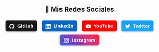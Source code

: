 <!DOCTYPE html>
<html lang="es">
<head>
  <meta charset="UTF-8">
  <meta name="viewport" content="width=device-width, initial-scale=1.0">
  <title>Redes Sociales - CV</title>
  <style>
    /* Estilos para los badges */
    .social-badge {
      display: inline-block;
      margin: 5px;
      padding: 8px 12px;
      border-radius: 5px;
      font-family: 'Segoe UI', sans-serif;
      font-size: 14px;
      font-weight: bold;
      color: white;
      text-decoration: none;
      transition: transform 0.3s, box-shadow 0.3s;
      box-shadow: 0 2px 5px rgba(0,0,0,0.2);
    }
    
    .social-badge:hover {
      transform: translateY(-3px);
      box-shadow: 0 5px 15px rgba(0,0,0,0.3);
    }
    
    .social-badge svg {
      vertical-align: middle;
      margin-right: 6px;
      width: 16px;
      height: 16px;
    }
    
    /* Colores específicos para cada red social */
    .github { background-color: #181717; }
    .linkedin { background-color: #0A66C2; }
    .youtube { background-color: #FF0000; }
    .twitter { background-color: #1DA1F2; }
    .instagram { background: linear-gradient(45deg, #405DE6, #5851DB, #833AB4, #C13584, #E1306C, #FD1D1D); }
  </style>
</head>
<body>

<div align="center" class="social-container">
  <h2>📱 Mis Redes Sociales</h2>
  
  <!-- GitHub -->
  <a href="https://github.com/Crisz360" class="social-badge github" target="_blank">
    <svg xmlns="http://www.w3.org/2000/svg" viewBox="0 0 24 24" fill="white">
      <path d="M12 .297c-6.63 0-12 5.373-12 12 0 5.303 3.438 9.8 8.205 11.385.6.113.82-.258.82-.577 0-.285-.01-1.04-.015-2.04-3.338.724-4.042-1.61-4.042-1.61C4.422 18.07 3.633 17.7 3.633 17.7c-1.087-.744.084-.729.084-.729 1.205.084 1.838 1.236 1.838 1.236 1.07 1.835 2.809 1.305 3.495.998.108-.776.417-1.305.76-1.605-2.665-.3-5.466-1.332-5.466-5.93 0-1.31.465-2.38 1.235-3.22-.135-.303-.54-1.523.105-3.176 0 0 1.005-.322 3.3 1.23.96-.267 1.98-.399 3-.405 1.02.006 2.04.138 3 .405 2.28-1.552 3.285-1.23 3.285-1.23.645 1.653.24 2.873.12 3.176.765.84 1.23 1.91 1.23 3.22 0 4.61-2.805 5.625-5.475 5.92.42.36.81 1.096.81 2.22 0 1.606-.015 2.896-.015 3.286 0 .315.21.69.825.57C20.565 22.092 24 17.592 24 12.297c0-6.627-5.373-12-12-12"/>
    </svg>
    GitHub
  </a>
  
  <!-- LinkedIn -->
  <a href="https://linkedin.com/in/cristian-escamilla360" class="social-badge linkedin" target="_blank">
    <svg xmlns="http://www.w3.org/2000/svg" viewBox="0 0 24 24" fill="white">
      <path d="M20.447 20.452h-3.554v-5.569c0-1.328-.027-3.037-1.852-3.037-1.853 0-2.136 1.445-2.136 2.939v5.667H9.351V9h3.414v1.561h.046c.477-.9 1.637-1.85 3.37-1.85 3.601 0 4.267 2.37 4.267 5.455v6.286zM5.337 7.433c-1.144 0-2.063-.926-2.063-2.065 0-1.138.92-2.063 2.063-2.063 1.14 0 2.064.925 2.064 2.063 0 1.139-.925 2.065-2.064 2.065zm1.782 13.019H3.555V9h3.564v11.452zM22.225 0H1.771C.792 0 0 .774 0 1.729v20.542C0 23.227.792 24 1.771 24h20.451C23.2 24 24 23.227 24 22.271V1.729C24 .774 23.2 0 22.222 0h.003z"/>
    </svg>
    LinkedIn
  </a>
  
  <!-- YouTube -->
  <a href="https://youtube.com/Crisz360" class="social-badge youtube" target="_blank">
    <svg xmlns="http://www.w3.org/2000/svg" viewBox="0 0 24 24" fill="white">
      <path d="M23.498 6.186a3.016 3.016 0 0 0-2.122-2.136C19.505 3.545 12 3.545 12 3.545s-7.505 0-9.377.505A3.017 3.017 0 0 0 .502 6.186C0 8.07 0 12 0 12s0 3.93.502 5.814a3.016 3.016 0 0 0 2.122 2.136c1.871.505 9.376.505 9.376.505s7.505 0 9.377-.505a3.015 3.015 0 0 0 2.122-2.136C24 15.93 24 12 24 12s0-3.93-.502-5.814zM9.545 15.568V8.432L15.818 12l-6.273 3.568z"/>
    </svg>
    YouTube
  </a>
  
  <!-- Twitter -->
  <a href="https://twitter.com/Crisz360" class="social-badge twitter" target="_blank">
    <svg xmlns="http://www.w3.org/2000/svg" viewBox="0 0 24 24" fill="white">
      <path d="M23.953 4.57a10 10 0 01-2.825.775 4.958 4.958 0 002.163-2.723c-.951.555-2.005.959-3.127 1.184a4.92 4.92 0 00-8.384 4.482C7.69 8.095 4.067 6.13 1.64 3.162a4.822 4.822 0 00-.666 2.475c0 1.71.87 3.213 2.188 4.096a4.904 4.904 0 01-2.228-.616v.06a4.923 4.923 0 003.946 4.827 4.996 4.996 0 01-2.212.085 4.936 4.936 0 004.604 3.417 9.867 9.867 0 01-6.102 2.105c-.39 0-.779-.023-1.17-.067a13.995 13.995 0 007.557 2.209c9.053 0 13.998-7.496 13.998-13.985 0-.21 0-.42-.015-.63A9.935 9.935 0 0024 4.59z"/>
    </svg>
    Twitter
  </a>
  
  <!-- Instagram -->
  <a href="https://instagram.com/Crisz360" class="social-badge instagram" target="_blank">
    <svg xmlns="http://www.w3.org/2000/svg" viewBox="0 0 24 24" fill="white">
      <path d="M12 2.163c3.204 0 3.584.012 4.85.07 3.252.148 4.771 1.691 4.919 4.919.058 1.265.069 1.645.069 4.849 0 3.205-.012 3.584-.069 4.849-.149 3.225-1.664 4.771-4.919 4.919-1.266.058-1.644.07-4.85.07-3.204 0-3.584-.012-4.849-.07-3.26-.149-4.771-1.699-4.919-4.92-.058-1.265-.07-1.644-.07-4.849 0-3.204.013-3.583.07-4.849.149-3.227 1.664-4.771 4.919-4.919 1.266-.057 1.645-.069 4.849-.069zM12 0C8.741 0 8.333.014 7.053.072 2.695.272.273 2.69.073 7.052.014 8.333 0 8.741 0 12c0 3.259.014 3.668.072 4.948.2 4.358 2.618 6.78 6.98 6.98C8.333 23.986 8.741 24 12 24c3.259 0 3.668-.014 4.948-.072 4.354-.2 6.782-2.618 6.979-6.98.059-1.28.073-1.689.073-4.948 0-3.259-.014-3.667-.072-4.947-.196-4.354-2.617-6.78-6.979-6.98C15.668.014 15.259 0 12 0zm0 5.838a6.162 6.162 0 100 12.324 6.162 6.162 0 000-12.324zM12 16a4 4 0 110-8 4 4 0 010 8zm6.406-11.845a1.44 1.44 0 100 2.881 1.44 1.44 0 000-2.881z"/>
    </svg>
    Instagram
  </a>
</div>

<!-- Efecto de escritura (similar al de tu README) -->
<p align="center">
  <span id="typing-effect" style="font-family: 'Fira Code', monospace; color: #A855F7; font-size: 1.2rem;"></span>
</p>

<script>
  // Efecto de escritura
  const phrases = ["Laravel | Angular | Bootstrap", "Full Stack Developer", "PHP | JavaScript | CSS"];
  const typingElement = document.getElementById('typing-effect');
  let phraseIndex = 0;
  let charIndex = 0;
  let isDeleting = false;
  
  function typeWriter() {
    const currentPhrase = phrases[phraseIndex];
    
    if (isDeleting) {
      typingElement.textContent = currentPhrase.substring(0, charIndex - 1);
      charIndex--;
    } else {
      typingElement.textContent = currentPhrase.substring(0, charIndex + 1);
      charIndex++;
    }
    
    if (!isDeleting && charIndex === currentPhrase.length) {
      isDeleting = true;
      setTimeout(typeWriter, 1000);
    } else if (isDeleting && charIndex === 0) {
      isDeleting = false;
      phraseIndex = (phraseIndex + 1) % phrases.length;
      setTimeout(typeWriter, 500);
    } else {
      const speed = isDeleting ? 50 : 100;
      setTimeout(typeWriter, speed);
    }
  }
  
  // Iniciar el efecto después de 1 segundo
  setTimeout(typeWriter, 1000);
</script>

</body>
</html>

